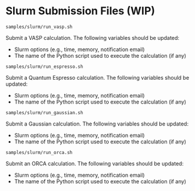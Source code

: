 # Slurm Submission Files (WIP)

`samples/slurm/run_vasp.sh`

Submit a VASP calculation. The following variables should
be updated:

- Slurm options (e.g., time, memory, notification email)
- The name of the Python script used to execute the calculation (if any)

`samples/slurm/run_espresso.sh`

Submit a Quantum Espresso calculation. The following variables should
be updated:

- Slurm options (e.g., time, memory, notification email)
- The name of the Python script used to execute the calculation (if any)

`samples/slurm/run_gaussian.sh`

Submit a Gaussian calculation. The following variables should
be updated:

- Slurm options (e.g., time, memory, notification email)
- The name of the Python script used to execute the calculation (if any)

`samples/slurm/run_orca.sh`

Submit an ORCA calculation. The following variables should
be updated:

- Slurm options (e.g., time, memory, notification email)
- The name of the Python script used to execute the calculation (if any)
